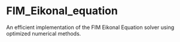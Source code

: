 # FIM_Eikonal_equation
 An efficient implementation of the FIM Eikonal Equation solver using optimized numerical methods.
